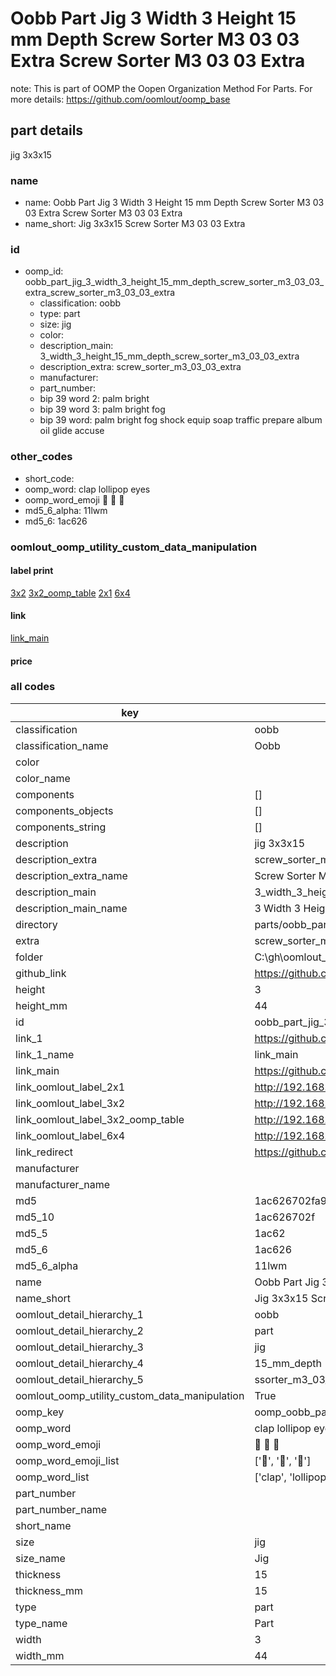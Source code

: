 # Oobb Part Jig 3 Width 3 Height 15 mm Depth Screw Sorter M3 03 03 Extra Screw Sorter M3 03 03 Extra  

note: This is part of OOMP the Oopen Organization Method For Parts. For more details: https://github.com/oomlout/oomp_base

##  part details
  



jig 3x3x15



### name
* name: Oobb Part Jig 3 Width 3 Height 15 mm Depth Screw Sorter M3 03 03 Extra Screw Sorter M3 03 03 Extra
* name_short: Jig 3x3x15 Screw Sorter M3 03 03 Extra
### id
* oomp_id: oobb_part_jig_3_width_3_height_15_mm_depth_screw_sorter_m3_03_03_extra_screw_sorter_m3_03_03_extra
  * classification: oobb
  * type: part
  * size: jig
  * color: 
  * description_main: 3_width_3_height_15_mm_depth_screw_sorter_m3_03_03_extra
  * description_extra: screw_sorter_m3_03_03_extra
  * manufacturer: 
  * part_number: 
  * bip 39 word 2: palm bright
  * bip 39 word 3: palm bright fog
  * bip 39 word: palm bright fog shock equip soap traffic prepare album oil glide accuse

### other_codes
* short_code: 
* oomp_word: clap lollipop eyes
* oomp_word_emoji :clap: :lollipop: :eyes:
* md5_6_alpha: 11lwm
* md5_6: 1ac626






### oomlout_oomp_utility_custom_data_manipulation
#### label print
[3x2](http://192.168.1.245:1112/?label=oomp%2011lwm)
[3x2_oomp_table](http://192.168.1.108:1112/?label=oomp%2011lwm)
[2x1](http://192.168.1.242:1112/?label=oomp%2011lwm)
[6x4](http://192.168.1.55:1112/?label=oomp%2011lwm)    

#### link

[link_main](https://github.com/oomlout/oomlout_oobb_version_4_generated_parts/tree/main/navigation_oomp/oobb/part/jig/3_width_3_height_15_mm_depth_screw_sorter_m3_03_03_extra/screw_sorter_m3_03_03_extra/part)                              

#### price







### all codes 
| key | value |  
| --- | --- |  
| classification | oobb |  
| classification_name | Oobb |  
| color |  |  
| color_name |  |  
| components | [] |  
| components_objects | [] |  
| components_string | [] |  
| description | jig 3x3x15 |  
| description_extra | screw_sorter_m3_03_03_extra |  
| description_extra_name | Screw Sorter M3 03 03 Extra |  
| description_main | 3_width_3_height_15_mm_depth_screw_sorter_m3_03_03_extra |  
| description_main_name | 3 Width 3 Height 15 mm Depth Screw Sorter M3 03 03 Extra |  
| directory | parts/oobb_part_jig_3_width_3_height_15_mm_depth_screw_sorter_m3_03_03_extra_screw_sorter_m3_03_03_extra |  
| extra | screw_sorter_m3_03_03 |  
| folder | C:\gh\oomlout_oobb_version_4_generated_parts\parts\oobb_part_jig_3_width_3_height_15_mm_depth_screw_sorter_m3_03_03_extra_screw_sorter_m3_03_03_extra |  
| github_link | https://github.com/oomlout/oomlout_oomp_part_src/tree/main/parts/oobb_part_jig_3_width_3_height_15_mm_depth_screw_sorter_m3_03_03_extra_screw_sorter_m3_03_03_extra |  
| height | 3 |  
| height_mm | 44 |  
| id | oobb_part_jig_3_width_3_height_15_mm_depth_screw_sorter_m3_03_03_extra_screw_sorter_m3_03_03_extra |  
| link_1 | https://github.com/oomlout/oomlout_oobb_version_4_generated_parts/tree/main/navigation_oomp/oobb/part/jig/3_width_3_height_15_mm_depth_screw_sorter_m3_03_03_extra/screw_sorter_m3_03_03_extra/part |  
| link_1_name | link_main |  
| link_main | https://github.com/oomlout/oomlout_oobb_version_4_generated_parts/tree/main/navigation_oomp/oobb/part/jig/3_width_3_height_15_mm_depth_screw_sorter_m3_03_03_extra/screw_sorter_m3_03_03_extra/part |  
| link_oomlout_label_2x1 | http://192.168.1.242:1112/?label=oomp%2011lwm |  
| link_oomlout_label_3x2 | http://192.168.1.245:1112/?label=oomp%2011lwm |  
| link_oomlout_label_3x2_oomp_table | http://192.168.1.108:1112/?label=oomp%2011lwm |  
| link_oomlout_label_6x4 | http://192.168.1.55:1112/?label=oomp%2011lwm |  
| link_redirect | https://github.com/oomlout/oomlout_oobb_version_4_generated_parts/tree/main/parts/oobb_jig_03_03_15_ex_screw_sorter_m3_03_03 |  
| manufacturer |  |  
| manufacturer_name |  |  
| md5 | 1ac626702fa9fcdb36a61c64b48704fa |  
| md5_10 | 1ac626702f |  
| md5_5 | 1ac62 |  
| md5_6 | 1ac626 |  
| md5_6_alpha | 11lwm |  
| name | Oobb Part Jig 3 Width 3 Height 15 mm Depth Screw Sorter M3 03 03 Extra Screw Sorter M3 03 03 Extra |  
| name_short | Jig 3x3x15 Screw Sorter M3 03 03 Extra |  
| oomlout_detail_hierarchy_1 | oobb |  
| oomlout_detail_hierarchy_2 | part |  
| oomlout_detail_hierarchy_3 | jig |  
| oomlout_detail_hierarchy_4 | 15_mm_depth |  
| oomlout_detail_hierarchy_5 | ssorter_m3_03_03_extra |  
| oomlout_oomp_utility_custom_data_manipulation | True |  
| oomp_key | oomp_oobb_part_jig_3_width_3_height_15_mm_depth_screw_sorter_m3_03_03_extra_screw_sorter_m3_03_03_extra |  
| oomp_word | clap lollipop eyes |  
| oomp_word_emoji | :clap: :lollipop: :eyes: |  
| oomp_word_emoji_list | [':clap:', ':lollipop:', ':eyes:'] |  
| oomp_word_list | ['clap', 'lollipop', 'eyes'] |  
| part_number |  |  
| part_number_name |  |  
| short_name |  |  
| size | jig |  
| size_name | Jig |  
| thickness | 15 |  
| thickness_mm | 15 |  
| type | part |  
| type_name | Part |  
| width | 3 |  
| width_mm | 44 |  
